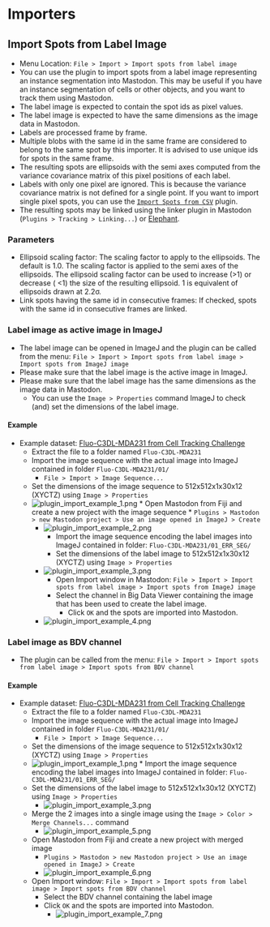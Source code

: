 # Importers

## Import Spots from Label Image

* Menu Location: `File > Import > Import spots from label image`
* You can use the plugin to import spots from a label image representing an instance segmentation into Mastodon. This
  may be useful if you have an instance segmentation of cells or other objects, and you want to track them using
  Mastodon.
* The label image is expected to contain the spot ids as pixel values.
* The label image is expected to have the same dimensions as the image data in Mastodon.
* Labels are processed frame by frame.
* Multiple blobs with the same id in the same frame are considered to belong to the same spot by this importer. It is
  advised to use unique ids for spots in the same frame.
* The resulting spots are ellipsoids with the semi axes computed from the variance covariance matrix of this pixel
  positions of each label.
* Labels with only one pixel are ignored. This is because the variance covariance matrix is not defined for a single
  point. If you want to import single pixel spots, you can use the [
  `Import Spots from CSV`](https://mastodon.readthedocs.io/en/latest/docs/partC/csv-importer.html) plugin.
* The resulting spots may be linked using the linker plugin in Mastodon (`Plugins > Tracking > Linking...`)
  or [Elephant](https://elephant-track.github.io/#/?id=linking-workflow).

###  Parameters

* Ellipsoid scaling factor: The scaling factor to apply to the ellipsoids. The default is 1.0. The scaling factor is
  applied to the semi axes of the ellipsoids. The ellipsoid scaling factor can be used to increase (>1) or decrease (
  &lt;1) the size of the resulting ellipsoid. 1 is equivalent of ellipsoids drawn at 2.2σ.
* Link spots having the same id in consecutive frames: If checked, spots with the same id in consecutive frames are
  linked.

###  Label image as active image in ImageJ

* The label image can be opened in ImageJ and the plugin can be called from the
  menu: `File > Import > Import spots from label image > Import spots from ImageJ image`
* Please make sure that the label image is the active image in ImageJ.
* Please make sure that the label image has the same dimensions as the image data in Mastodon.
    * You can use the `Image > Properties` command ImageJ to check (and) set the dimensions of the label image.

#### Example

* Example
  dataset: [Fluo-C3DL-MDA231 from Cell Tracking Challenge](http://data.celltrackingchallenge.net/training-datasets/Fluo-C3DL-MDA231.zip)
    * Extract the file to a folder named `Fluo-C3DL-MDA231`
    * Import the image sequence with the actual image into ImageJ contained in folder `Fluo-C3DL-MDA231/01/`
        * `File > Import > Image Sequence...`
    * Set the dimensions of the image sequence to 512x512x1x30x12 (XYCTZ) using `Image > Properties`
  * ![plugin_import_example_1.png](import/label_image/imagej/plugin_import_example_1.png)
        * Open Mastodon from Fiji and create a new project with the image sequence
            * `Plugins > Mastodon > new Mastodon project > Use an image opened in ImageJ > Create`
    * ![plugin_import_example_2.png](import/label_image/imagej/plugin_import_example_2.png)
        * Import the image sequence encoding the label images into ImageJ contained in
          folder: `Fluo-C3DL-MDA231/01_ERR_SEG/`
        * Set the dimensions of the label image to 512x512x1x30x12 (XYCTZ) using `Image > Properties`
    * ![plugin_import_example_3.png](import/label_image/imagej/plugin_import_example_3.png)
        * Open Import window in
    Mastodon: `File > Import > Import spots from label image > Import spots from ImageJ image`
        * Select the channel in Big Data Viewer containing the image that has been used to create the label image.
            * Click `OK` and the spots are imported into Mastodon.
    * ![plugin_import_example_4.png](import/label_image/imagej/plugin_import_example_4.png)

###  Label image as BDV channel

* The plugin can be called from the
  menu: `File > Import > Import spots from label image > Import spots from BDV channel`

#### Example

* Example
  dataset: [Fluo-C3DL-MDA231 from Cell Tracking Challenge](http://data.celltrackingchallenge.net/training-datasets/Fluo-C3DL-MDA231.zip)
    * Extract the file to a folder named `Fluo-C3DL-MDA231`
    * Import the image sequence with the actual image into ImageJ contained in folder `Fluo-C3DL-MDA231/01/`
        * `File > Import > Image Sequence...`
    * Set the dimensions of the image sequence to 512x512x1x30x12 (XYCTZ) using `Image > Properties`
  * ![plugin_import_example_1.png](import/label_image/imagej/plugin_import_example_1.png)
        * Import the image sequence encoding the label images into ImageJ contained in
          folder: `Fluo-C3DL-MDA231/01_ERR_SEG/`
  * Set the dimensions of the label image to 512x512x1x30x12 (XYCTZ) using `Image > Properties`
    * ![plugin_import_example_3.png](import/label_image/imagej/plugin_import_example_3.png)
  * Merge the 2 images into a single image using the `Image > Color > Merge Channels...` command
    * ![plugin_import_example_5.png](import/label_image/imagej/plugin_import_example_5.png)
  * Open Mastodon from Fiji and create a new project with merged image
      * `Plugins > Mastodon > new Mastodon project > Use an image opened in ImageJ > Create`
    * ![plugin_import_example_6.png](import/label_image/imagej/plugin_import_example_6.png)
  * Open Import window: `File > Import > Import spots from label image > Import spots from BDV channel`
      * Select the BDV channel containing the label image
      * Click `OK` and the spots are imported into Mastodon.
          * ![plugin_import_example_7.png](import/label_image/imagej/plugin_import_example_7.png)
